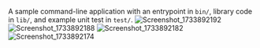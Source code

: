 A sample command-line application with an entrypoint in `bin/`, library code
in `lib/`, and example unit test in `test/`.
![Screenshot_1733892192](https://github.com/user-attachments/assets/c89a59eb-99e8-421a-a2c4-11fcd29ddbd5)
![Screenshot_1733892188](https://github.com/user-attachments/assets/a8a29519-2a28-438d-91ba-982089d7a231)
![Screenshot_1733892182](https://github.com/user-attachments/assets/c3fe8a87-2295-4d24-b3ee-dfe856de2771)
![Screenshot_1733892174](https://github.com/user-attachments/assets/782a1557-17a5-4855-9922-0d492975b596)

